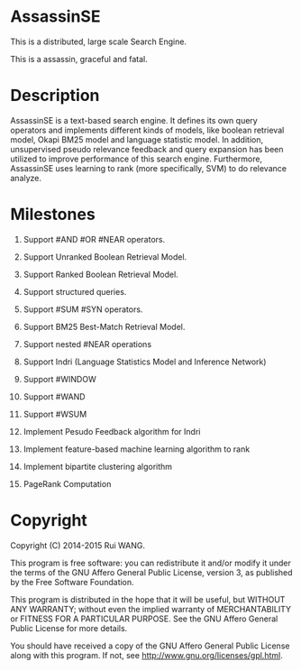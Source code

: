 AssassinSE
==========

This is a distributed, large scale Search Engine.

This is a assassin, graceful and fatal.

Description
==========

AssassinSE is a text-based search engine. It defines its own query operators and implements different kinds of models, like boolean retrieval model, Okapi BM25 model and language statistic model. In addition, unsupervised pseudo relevance feedback and query expansion has been utilized to improve performance of this search engine. Furthermore, AssassinSE uses learning to rank (more specifically, SVM) to do relevance analyze.


Milestones
==========
1. Support #AND #OR #NEAR operators.

2. Support Unranked Boolean Retrieval Model.

3. Support Ranked Boolean Retrieval Model.

4. Support structured queries.

5. Support #SUM #SYN operators.

6. Support BM25 Best-Match Retrieval Model.

7. Support nested #NEAR operations

8. Support Indri (Language Statistics Model and Inference Network) 

9. Support #WINDOW

10. Support #WAND

11. Support #WSUM 

12. Implement Pesudo Feedback algorithm for Indri

13. Implement feature-based machine learning algorithm to rank

14. Implement bipartite clustering algorithm

15. PageRank Computation

Copyright
=======


   Copyright (C) 2014-2015 Rui WANG.

   This program is free software: you can redistribute it and/or modify
   it under the terms of the GNU Affero General Public License, version 3,
   as published by the Free Software Foundation.

   This program is distributed in the hope that it will be useful,
   but WITHOUT ANY WARRANTY; without even the implied warranty of
   MERCHANTABILITY or FITNESS FOR A PARTICULAR PURPOSE. See the
   GNU Affero General Public License for more details.

   You should have received a copy of the GNU Affero General Public License
   along with this program. If not, see <http://www.gnu.org/licenses/gpl.html>.
